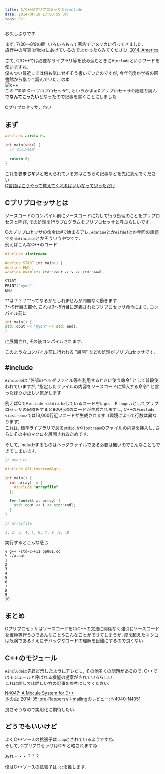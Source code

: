 ```yaml
---
title: C/C++のプリプロセッサと#include
date: 2014-08-10 17:00:59 JST
tags: C++
---
```


お久しぶりです.

まず, 7/30〜8/9の間, いろいろあって家族でアメリカに行ってきました.  
旅行中の写真はflickrにあげているのでよかったらみてくださひ. [2014\_America](https://flic.kr/s/aHsk1enz2s)

さて, C/C++では必要なライブラリ等を読み込むときに`#include`というワードを使いますね.  
僕もつい最近までは何も気にせずそう書いていたのですが, 今年何度か学校の図書館から借りて読んでいたこの本  
![c++](https://lh6.googleusercontent.com/-Sw7aRfts3Io/U2UBJGGgfII/AAAAAAAADNM/Krtl6Bb7Chw/s640/IMG_1801.JPG)  
この "10章 C++プロプロセッサ" , というかまぁCプリプロセッサの話題を読んで**なんてこったい**となったので記事を書くことにしました.

Cプリプロセッサこわい

## まず

```cpp
#include <stdio.h>

int main(void) {
  // なんか処理

  return 0;
}
```

これを**おまじない**と教えられている方はこちらの記事などを先に読んでください.  
[C言語はこうやって教えてくれればいいなって思っただけ](http://tosainu.wktk.so/view/377)

## Cプリプロセッサとは

ソースコードのコンパイル前にソースコードに対して行う処理のことをプリプロセスと呼び, その処理を行うプログラムをプリプロセッサと呼ぶらしいです.

Cのプリプロセッサの命令は#で始まるアレ, `#define`とか`#ifdef`とか今回の話題である`#include`とかそういうやつです.  
例えばこんなC++のコード

```cpp
#include <iostream>

#define START int main() {
#define END }
#define PRINT(x) std::cout << x << std::endl;

START
PRINT("myon")
END
```

**は？？？**ってなるかもしれませんが問題なく動きます.  
7〜9行目の部分, これは3〜5行目に定義されたプリプロセッサ命令により, コンパイル前に

```cpp
int main() {
std::cout << "myon" << std::endl;
}
```

に展開され, その後コンパイルされます.

このようなコンパイル前に行われる "展開" などの処理がプリプロセッサです.

## #include

`#include`は "外部のヘッダファイル等を利用するときに使う命令" として普段使われていますが, "指定したファイルの内容をソースコードに挿入する命令" と言ったほうが正しい気がします.

例えばCで`#include <stdio.h>`しているコードを`% gcc -E hoge.c`としてプリプロセッサの展開をすると800行超のコードが生成されますし, C++の`#include <iostream>`では18,000行近いコードが生成されます. (環境によって行数は異なります)  
これは, 標準ライブラリである`stdio.h`や`iostream`のファイルの内容を挿入し, さらにその中のマクロを展開されるためです.

そして, includeするものはヘッダファイルである必要は無いのでこんなこともできてしまいます.

```cpp
// myon.cc

#include &lt;iostream&gt;

int main() {
  int array[] = {
    #include "arrayfile"
  };

  for (auto&& i: array) {
    std::cout << i << std::endl;
  }
}
```

```cpp
// arrayfile

1, 2, 3, 4, 5, 6, 7, 8 ,9, 10
```

実行するとこんな感じ

```
% g++ -std=c++11 pp001.cc
% ./a.out
1
2
3
4
5
6
7
8
9
10
```

## まとめ

CプリプロセッサはソースコードをC/C++の文法に関係なく強引にソースコードを置換等行うのであんなことやこんなことができてしまうが, 度を超えたマクロは危険であるうえにデバッグやコードの理解を困難にするので良くない.

## C++のモジュール

`#include`は先ほど示したようにアレだし, その他多くの問題があるので, C++ではモジュールと呼ばれる機能の提案がされているらしい.  
これに関しては詳しい方の記事を参考にしてください.

[N4047: A Module System for C++](http://www.open-std.org/jtc1/sc22/wg21/docs/papers/2014/n4047.pdf)  
[本の虫: 2014-05-pre-Rapperswil-mailingのレビュー: N4040-N4051](http://cpplover.blogspot.jp/2014/08/2014-05-pre-rapperswil-mailing-n4040.html)

良さそうなので実用化に期待したい.

## どうでもいいけど

よくC++ソースの拡張子は`.cpp`とされているようですね.  
そして, CプリプロセッサはCPPと略されますね.

あれ・・・？？？

僕はC++ソースの拡張子は`.cc`を推します.
